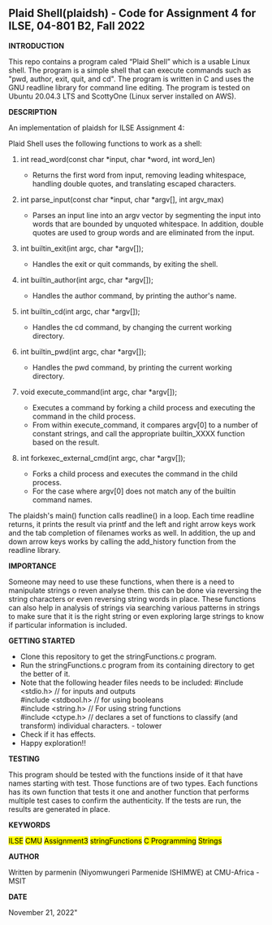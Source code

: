 ## Plaid Shell(plaidsh) - Code for Assignment 4 for ILSE, 04-801 B2, Fall 2022
    
__INTRODUCTION__

This repo contains a program caled “Plaid Shell” which is a usable Linux shell. The program is a simple shell that can execute commands such as "pwd, author, exit, quit, and cd". The program is written in C and uses the GNU readline library for command line editing. The program is tested on Ubuntu 20.04.3 LTS and ScottyOne (Linux server installed on AWS).

__DESCRIPTION__
    
 An implementation of plaidsh for ILSE Assignment 4:
 
 Plaid Shell uses the following functions to work as a shell:
 1. int read_word(const char *input, char *word, int word_len)
    - Returns the first word from input, removing leading whitespace, handling double quotes, and translating escaped characters.

 2. int parse_input(const char *input, char *argv[], int argv_max)
    - Parses an input line into an argv vector by segmenting the input into words that are bounded by unquoted whitespace. In addition, double quotes are used to group words and are eliminated from the input.

 3. int builtin_exit(int argc, char *argv[]);
    - Handles the exit or quit commands, by exiting the shell.

 4. int builtin_author(int argc, char *argv[]);
    - Handles the author command, by printing the author's name.

 5. int builtin_cd(int argc, char *argv[]);
    - Handles the cd command, by changing the current working directory.

 6. int builtin_pwd(int argc, char *argv[]);
    - Handles the pwd command, by printing the current working directory.

 7. void execute_command(int argc, char *argv[]);
    - Executes a command by forking a child process and executing the command in the child process.
    - From within execute_command, it compares argv[0] to a number of constant strings, and call the appropriate builtin_XXXX function based on the result.

 8. int forkexec_external_cmd(int argc, char *argv[]);
    - Forks a child process and executes the command in the child process.
    - For the case where argv[0] does not match any of the builtin command names.

The plaidsh's main() function calls readline() in a loop. Each time readline returns, it prints the result via printf and the left and right arrow keys work and the tab completion of filenames works as well. In addition, the up and down arrow keys works by calling the add_history function from the readline library.


__IMPORTANCE__

Someone may need to use these functions, when there is a need to manipulate strings o reven analyse them. this can be done via reversing the string characters or even reversing string words in place. These functions can also help in analysis of strings via searching various patterns in strings to make sure that it is the right string or even exploring large strings to know if particular information is included.


__GETTING STARTED__

- Clone this repository to get the stringFunctions.c program.
- Run the stringFunctions.c program from its containing directory to get the better of it.
- Note that the following header files needs to be included: 
#include <stdio.h>   // for inputs and outputs  
#include <stdbool.h> // for using booleans  
#include <string.h>  // For using string functions  
#include <ctype.h>   // declares a set of functions to classify (and transform) individual characters. - tolower  
- Check if it has effects.
- Happy exploration!!



__TESTING__

This program should be tested with the functions inside of it that have names starting with test. Those functions are of two types. Each functions has its own function that tests it one and another function that performs multiple test cases to confirm the authenticity. If the tests are run, the results are generated in place.
  


 __KEYWORDS__

<mark>ILSE</mark>     <mark>CMU</mark>     <mark>Assignment3</mark>     <mark>stringFunctions</mark>     <mark>C Programming</mark>     <mark>Strings</mark> 



  __AUTHOR__
    
 Written by parmenin (Niyomwungeri Parmenide ISHIMWE) at CMU-Africa - MSIT 
    

    
 __DATE__
    
 November 21, 2022" 
